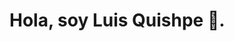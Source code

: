 # Hola, soy Luis Quishpe 👋.
<a href="https://logos.flamingtext.com/Name-Logos/Luis-design-sketch-name.png" style=" with: 330px;">

